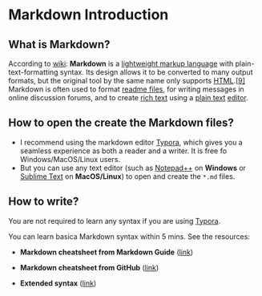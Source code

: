 # Markdown Introduction

## What is Markdown?

According to [wiki](https://en.wikipedia.org/wiki/Markdown): **Markdown** is a [lightweight markup language](https://en.wikipedia.org/wiki/Lightweight_markup_language) with plain-text-formatting syntax. Its design allows it to be converted to many output formats, but the original tool by the same name only supports [HTML](https://en.wikipedia.org/wiki/HTML).[[9\]](https://en.wikipedia.org/wiki/Markdown#cite_note-9) Markdown is often used to format [readme files](https://en.wikipedia.org/wiki/README), for writing messages in online discussion forums, and to create [rich text](https://en.wikipedia.org/wiki/Formatted_text) using a [plain text](https://en.wikipedia.org/wiki/Plain_text) [editor](https://en.wikipedia.org/wiki/Text_editor).

## How to open the create the Markdown files?

- I recommend using the markdown editor [Typora](https://typora.io/), which gives you a seamless experience as both a reader and a writer. It is free fo Windows/MacOS/Linux users.
- But you can use any text editor (such as [Notepad++](https://notepad-plus-plus.org/) on **Windows** or [Sublime Text](https://www.sublimetext.com/3) on **MacOS/Linux**) to open and create the `*.md` files.

## How to write?

You are not required to learn any syntax if you are using [Typora](https://typora.io/).

You can learn basica Markdown syntax within 5 mins. See the resources:

- **Markdown cheatsheet from Markdown Guide** ([link](https://guides.github.com/pdfs/markdown-cheatsheet-online.pdf))

- **Markdown cheatsheet from GitHub** ([link](https://guides.github.com/pdfs/markdown-cheatsheet-online.pdf))
- **Extended syntax** ([link](https://www.markdownguide.org/extended-syntax))



